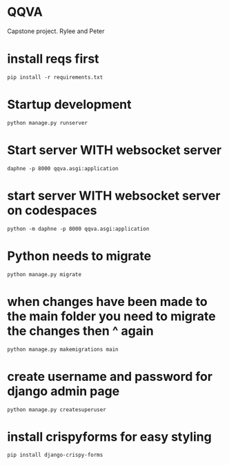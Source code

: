 # QQVA
Capstone project. Rylee and Peter

# install reqs first
```pip install -r requirements.txt```

# Startup development

```python manage.py runserver```

# Start server WITH websocket server

```daphne -p 8000 qqva.asgi:application```

# start server WITH websocket server on codespaces

```python -m daphne -p 8000 qqva.asgi:application```

# Python needs to migrate

```python manage.py migrate```

# when changes have been made to the main folder you need to migrate the changes then ^ again

```python manage.py makemigrations main```

# create username and password for django admin page

```python manage.py createsuperuser```

# install crispyforms for easy styling

```pip install django-crispy-forms```